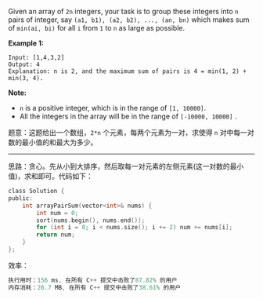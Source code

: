 Given an array of `2n` integers, your task is to group these integers into `n` pairs of integer, say `(a1, b1), (a2, b2), ..., (an, bn)` which makes sum of `min(ai, bi)` for all `i` from `1` to `n` as large as possible.
 
 **Example 1:**
```
Input: [1,4,3,2]
Output: 4 
Explanation: n is 2, and the maximum sum of pairs is 4 = min(1, 2) + min(3, 4).
```
**Note:**
- `n` is a positive integer, which is in the range of `[1, 10000]`.
- All the integers in the array will be in the range of `[-10000, 10000]` . 

题意：这题给出一个数组，`2*n` 个元素，每两个元素为一对，求使得 `n` 对中每一对数的最小值的和最大为多少。

---
思路：贪心。先从小到大排序，然后取每一对元素的左侧元素(这一对数的最小值)，求和即可。代码如下：
```c
class Solution {
public:
    int arrayPairSum(vector<int>& nums) {
        int num = 0;
        sort(nums.begin(), nums.end());
        for (int i = 0; i < nums.size(); i += 2) num += nums[i];
        return num;
    }
};
```
效率：
```cpp
执行用时：156 ms, 在所有 C++ 提交中击败了87.82% 的用户
内存消耗：26.7 MB, 在所有 C++ 提交中击败了38.61% 的用户
```
